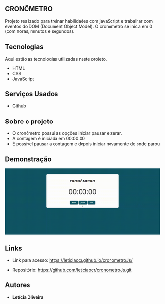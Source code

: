 
## CRONÔMETRO
Projeto realizado para treinar habilidades com javaScript e trabalhar com eventos do DOM (Document Object Model). O cronômetro se inicia em 0 (com horas, minutos e segundos). 


## Tecnologias

Aqui estão as tecnologias utilizadas neste projeto.

* HTML
* CSS 
* JavaScript

## Serviços Usados

* Github


## Sobre o projeto

* O cronômetro possui as opções iniciar pausar e zerar. 
* A contagem é iniciada em 00:00:00
* É possível pausar a contagem e depois iniciar novamente de onde parou


## Demonstração 



![Tela](https://github.com/leticiaocr/cronometroJs/blob/main/assets/cronometroJs.gif)




## Links
  - Link para acesso: https://leticiaocr.github.io/cronometroJs/
  
  - Repositório: https://github.com/leticiaocr/cronometroJs.git

  ## Autores

  * **Letícia Oliveira** 

